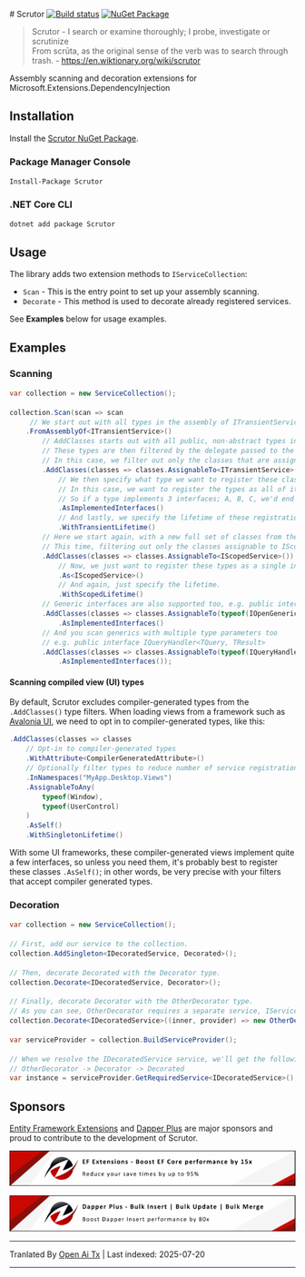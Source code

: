 <translate-content># Scrutor [![Build status](https://ci.appveyor.com/api/projects/status/j00uyvqnm54rdlkb?svg=true)](https://ci.appveyor.com/project/khellang/scrutor) [![NuGet Package](https://img.shields.io/nuget/v/Scrutor.svg)](https://www.nuget.org/packages/Scrutor)

> Scrutor - I search or examine thoroughly; I probe, investigate or scrutinize  
> From scrūta, as the original sense of the verb was to search through trash. - https://en.wiktionary.org/wiki/scrutor

Assembly scanning and decoration extensions for Microsoft.Extensions.DependencyInjection

## Installation

Install the [Scrutor NuGet Package](https://www.nuget.org/packages/Scrutor).

### Package Manager Console

```
Install-Package Scrutor
```
### .NET Core CLI


```
dotnet add package Scrutor
```
## Usage

The library adds two extension methods to `IServiceCollection`:

* `Scan` - This is the entry point to set up your assembly scanning.
* `Decorate` - This method is used to decorate already registered services.

See **Examples** below for usage examples.

## Examples

### Scanning


```csharp
var collection = new ServiceCollection();

collection.Scan(scan => scan
     // We start out with all types in the assembly of ITransientService
    .FromAssemblyOf<ITransientService>()
        // AddClasses starts out with all public, non-abstract types in this assembly.
        // These types are then filtered by the delegate passed to the method.
        // In this case, we filter out only the classes that are assignable to ITransientService.
        .AddClasses(classes => classes.AssignableTo<ITransientService>())
            // We then specify what type we want to register these classes as.
            // In this case, we want to register the types as all of its implemented interfaces.
            // So if a type implements 3 interfaces; A, B, C, we'd end up with three separate registrations.
            .AsImplementedInterfaces()
            // And lastly, we specify the lifetime of these registrations.
            .WithTransientLifetime()
        // Here we start again, with a new full set of classes from the assembly above.
        // This time, filtering out only the classes assignable to IScopedService.
        .AddClasses(classes => classes.AssignableTo<IScopedService>())
            // Now, we just want to register these types as a single interface, IScopedService.
            .As<IScopedService>()
            // And again, just specify the lifetime.
            .WithScopedLifetime()
        // Generic interfaces are also supported too, e.g. public interface IOpenGeneric<T> 
        .AddClasses(classes => classes.AssignableTo(typeof(IOpenGeneric<>)))
            .AsImplementedInterfaces()
        // And you scan generics with multiple type parameters too
        // e.g. public interface IQueryHandler<TQuery, TResult>
        .AddClasses(classes => classes.AssignableTo(typeof(IQueryHandler<,>)))
            .AsImplementedInterfaces());
```
#### Scanning compiled view (UI) types
By default, Scrutor excludes compiler-generated types from the `.AddClasses()` type filters. When loading views from a framework such as [Avalonia UI](https://avaloniaui.net/), we need to opt in to compiler-generated types, like this:


```csharp
.AddClasses(classes => classes
    // Opt-in to compiler-generated types
    .WithAttribute<CompilerGeneratedAttribute>()
    // Optionally filter types to reduce number of service registrations.
    .InNamespaces("MyApp.Desktop.Views")
    .AssignableToAny(
        typeof(Window),
        typeof(UserControl)
    )
    .AsSelf()
    .WithSingletonLifetime()
```
With some UI frameworks, these compiler-generated views implement quite a few interfaces, so unless you need them, it's probably best to register these classes `.AsSelf()`; in other words, be very precise with your filters that accept compiler generated types.

### Decoration


```csharp
var collection = new ServiceCollection();

// First, add our service to the collection.
collection.AddSingleton<IDecoratedService, Decorated>();

// Then, decorate Decorated with the Decorator type.
collection.Decorate<IDecoratedService, Decorator>();

// Finally, decorate Decorator with the OtherDecorator type.
// As you can see, OtherDecorator requires a separate service, IService. We can get that from the provider argument.
collection.Decorate<IDecoratedService>((inner, provider) => new OtherDecorator(inner, provider.GetRequiredService<IService>()));

var serviceProvider = collection.BuildServiceProvider();

// When we resolve the IDecoratedService service, we'll get the following structure:
// OtherDecorator -> Decorator -> Decorated
var instance = serviceProvider.GetRequiredService<IDecoratedService>();
```

## Sponsors

[Entity Framework Extensions](https://entityframework-extensions.net/?utm_source=khellang&utm_medium=Scrutor) and [Dapper Plus](https://dapper-plus.net/?utm_source=khellang&utm_medium=Scrutor) are major sponsors and proud to contribute to the development of Scrutor.

[![Entity Framework Extensions](https://raw.githubusercontent.com/khellang/khellang/refs/heads/master/.github/entity-framework-extensions-sponsor.png)](https://entityframework-extensions.net/bulk-insert?utm_source=khellang&utm_medium=Scrutor)

[![Dapper Plus](https://raw.githubusercontent.com/khellang/khellang/refs/heads/master/.github/dapper-plus-sponsor.png)](https://dapper-plus.net/bulk-insert?utm_source=khellang&utm_medium=Scrutor)



---


Tranlated By [Open Ai Tx](https://github.com/OpenAiTx/OpenAiTx) | Last indexed: 2025-07-20


---